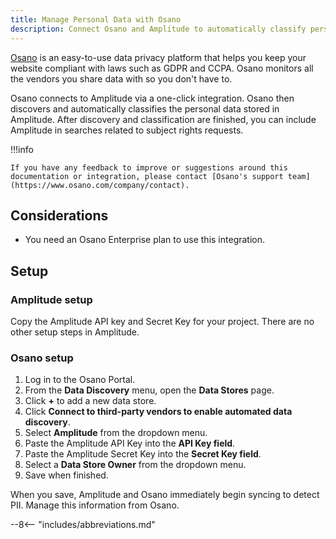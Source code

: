 ```yaml
---
title: Manage Personal Data with Osano
description: Connect Osano and Amplitude to automatically classify personal data stored in Amplitude.
---
```


[Osano](https://www.osano.com/) is an easy-to-use data privacy platform that helps you keep your website compliant with laws such as GDPR and CCPA. Osano monitors all the vendors you share data with so you don't have to.

Osano connects to Amplitude via a one-click integration. Osano then discovers and automatically classifies the personal data stored in Amplitude. After discovery and classification are finished, you can include Amplitude in searches related to subject rights requests.

!!!info

    If you have any feedback to improve or suggestions around this documentation or integration, please contact [Osano's support team](https://www.osano.com/company/contact). 

## Considerations

- You need an Osano Enterprise plan to use this integration.

## Setup

### Amplitude setup

Copy the Amplitude API key and Secret Key for your project. There are no other setup steps in Amplitude.

### Osano setup

1. Log in to the Osano Portal.
2. From the **Data Discovery** menu, open the **Data Stores** page.
3. Click **+** to add a new data store.
4. Click **Connect to third-party vendors to enable automated data discovery**.
5. Select **Amplitude** from the dropdown menu.
6. Paste the Amplitude API Key into the **API Key field**.
7. Paste the Amplitude Secret Key into the **Secret Key field**.
8. Select a **Data Store Owner** from the dropdown menu.
9. Save when finished.

When you save, Amplitude and Osano immediately begin syncing to detect PII. Manage this information from Osano.

--8<-- "includes/abbreviations.md"